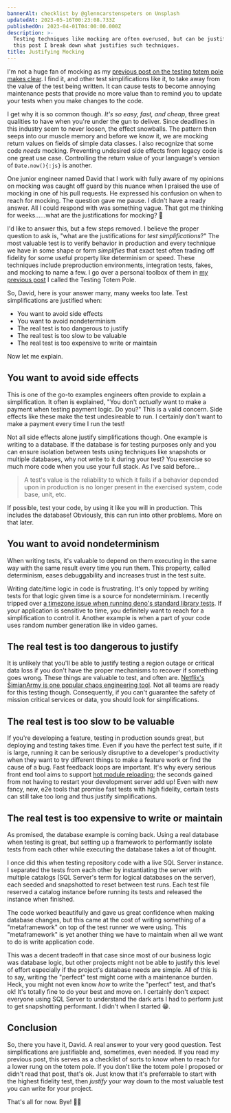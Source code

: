 ```yaml
---
bannerAlt: checklist by @glenncarstenspeters on Unsplash
updatedAt: 2023-05-16T00:23:08.733Z
publishedOn: 2023-04-01T04:00:00.000Z
description: >-
  Testing techniques like mocking are often overused, but can be justified. In
  this post I break down what justifies such techniques.
title: Justifying Mocking
---
```


I'm not a huge fan of mocking as my [previous post on the testing totem pole makes clear](you-probably-dont-need-mocking). I find it, and other test simplifications like it, to take away from the value of the test being written. It can cause tests to become annoying maintenance pests that provide no more value than to remind you to update your tests when you make changes to the code.

I get why it is so common though. _It's so easy, fast, and cheap_, three great qualities to have when you're under the gun to deliver. Since deadlines in this industry seem to never loosen, the effect snowballs. The pattern then seeps into our muscle memory and before we know it, we are mocking return values on fields of simple data classes. I also recognize that some code _needs_ mocking. Preventing undesired side effects from legacy code is one great use case. Controlling the return value of your language's version of `Date.now(){:js}` is another.

One junior engineer named David that I work with fully aware of my opinions on mocking was caught off guard by this nuance when I praised the use of mocking in one of his pull requests. He expressed his confusion on when to reach for mocking. The question gave me pause. I didn't have a ready answer. All I could respond with was something vague. That got me thinking for weeks......what are the justifications for mocking? 🤔

I'd like to answer this, but a few steps removed. I believe the proper question to ask is, "what are the justifications for _test simplifications_?" The most valuable test is to verify behavior in production and every technique we have in some shape or form _simplifies_ that exact test often trading off fidelity for some useful property like determinism or speed. These techniques include preproduction environments, integration tests, fakes, and mocking to name a few. I go over a personal toolbox of them in [my previous post](you-probably-dont-need-mocking) I called the Testing Totem Pole.

So, David, here is your answer many, many weeks too late. Test simplifications are justified when:

- You want to avoid side effects
- You want to avoid nondeterminism
- The real test is too dangerous to justify
- The real test is too slow to be valuable
- The real test is too expensive to write or maintain

Now let me explain.

## You want to avoid side effects

This is one of the go-to examples engineers often provide to explain a simplification. It often is explained, "You don't _actually_ want to make a payment when testing payment logic. Do you?" This is a valid concern. Side effects like these make the test undesireable to run. I certainly don't want to make a payment every time I run the test!

Not all side effects alone justify simplifications though. One example is writing to a database. If the database is for testing purposes only and you can ensure isolation between tests using techniques like snapshots or multiple databases, why not write to it during your test? You exercise so much more code when you use your full stack. As I've said before...

> A test's value is the reliability to which it fails if a behavior depended upon in production is no longer present in the exercised system, code base, unit, etc.

If possible, test your code, by using it like you will in production. This includes the database! Obviously, this can run into other problems. More on that later.

## You want to avoid nondeterminism

When writing tests, it's valuable to depend on them executing in the same way with the same result every time you run them. This property, called determinism, eases debuggability and increases trust in the test suite.

Writing date/time logic in code is frustrating. It's only topped by writing tests for that logic given time is a source for nondeterminism. I recently tripped over [a timezone issue when running deno's standard library tests](https://github.com/denoland/deno_std/pull/3295). If your application is sensitive to time, you definitely want to reach for a simplification to control it. Another example is when a part of your code uses random number generation like in video games.

## The real test is too dangerous to justify

It is unlikely that you'll be able to justify testing a region outage or critical data loss if you don't have the proper mechanisms to recover if something goes wrong. These things are valuable to test, and often are. [Netflix's SimianArmy is one popular chaos engineering tool](https://github.com/Netflix/SimianArmy). Not all teams are ready for this testing though. Consequently, if you can't guarantee the safety of mission critical services or data, you should look for simplifications.

## The real test is too slow to be valuable

If you're developing a feature, testing in production sounds great, but deploying and testing takes time. Even if you have the perfect test suite, if it is large, running it can be seriously disruptive to a developer's productivity when they want to try different things to make a feature work or find the cause of a bug. Fast feedback loops are important. It's why every serious front end tool aims to support [hot module reloading](https://webpack.js.org/concepts/hot-module-replacement/); the seconds gained from not having to restart your development server add up! Even with new fancy, new, e2e tools that promise fast tests with high fidelity, certain tests can still take too long and thus justify simplifications.

## The real test is too expensive to write or maintain

As promised, the database example is coming back. Using a real database when testing is great, but setting up a framework to performantly isolate tests from each other while executing the database takes a lot of thought.

I once did this when testing repository code with a live SQL Server instance. I separated the tests from each other by instantiating the server with multiple catalogs (SQL Server's term for logical databases on the server), each seeded and snapshotted to reset between test runs. Each test file reserved a catalog instance before running its tests and released the instance when finished.

The code worked beautifully and gave us great confidence when making database changes, but this came at the cost of writing something of a "metaframework" on top of the test runner we were using. This "metaframework" is yet another thing we have to maintain when all we want to do is write application code.

This was a decent tradeoff in that case since most of our business logic was database logic, but other projects might not be able to justify this level of effort especially if the project's database needs are simple. All of this is to say, writing the "perfect" test might come with a maintenance burden. Heck, you might not even know _how_ to write the "perfect" test, and that's ok! It's totally fine to do your best and move on. I certainly don't expect everyone using SQL Server to understand the dark arts I had to perform just to get snapshotting performant. I didn't when I started 😁.

## Conclusion

So, there you have it, David. A real answer to your very good question. Test simplifications are justifiable and, sometimes, even needed. If you read my previous post, this serves as a checklist of sorts to know when to reach for a lower rung on the totem pole. If you don't like the totem pole I proposed or didn't read that post, that's ok. Just know that it's preferrable to start with the highest fidelity test, then _justify_ your way down to the most valuable test you can write for your project.

That's all for now. Bye! 👋🏻
